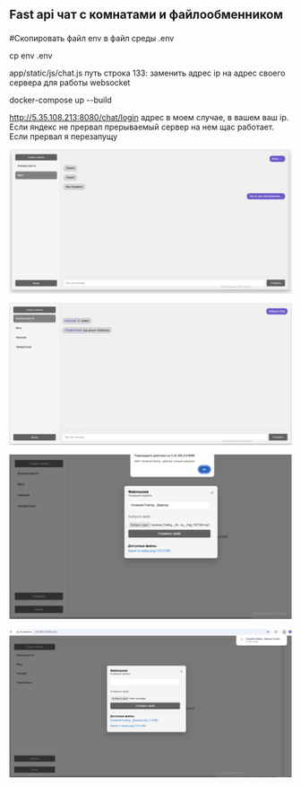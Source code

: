 
<h3 style="font-size: 1.5em;">Fast api чат с комнатами и файлообменником</h3>

#Скопировать файл env в файл среды .env

cp env .env

app/static/js/chat.js путь строка 133: заменить адрес ip на адрес своего сервера для работы websocket

docker-compose up --build

http://5.35.108.213:8080/chat/login адрес в моем случае, в вашем ваш ip. Если яндекс не прервал прерываемый сервер на нем щас работает. Если прервал я перезапущу

![Screenshot](images/screen1.png)

![Screenshot](images/screen2.png)

![Screenshot](images/screen_3.1.png)

![Screenshot](images/screen_3.png)

